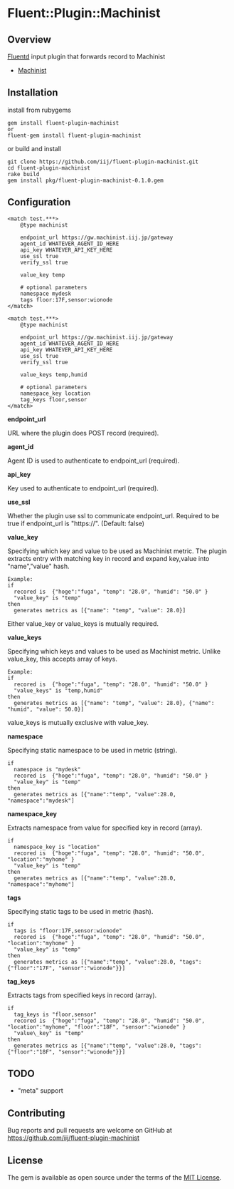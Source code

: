 # Fluent::Plugin::Machinist

## Overview


[Fluentd](http://fluentd.org/) input plugin that forwards record to Machinist

- [Machinist](https://machinist.iij.jp/)


## Installation

install from rubygems

```
gem install fluent-plugin-machinist
or
fluent-gem install fluent-plugin-machinist
```

or build and install

```
git clone https://github.com/iij/fluent-plugin-machinist.git
cd fluent-plugin-machinist
rake build
gem install pkg/fluent-plugin-machinist-0.1.0.gem
```

## Configuration

```
<match test.***>
    @type machinist

    endpoint_url https://gw.machinist.iij.jp/gateway
    agent_id WHATEVER_AGENT_ID_HERE
    api_key WHATEVER_API_KEY_HERE
    use_ssl true
    verify_ssl true

    value_key temp

    # optional parameters
    namespace mydesk
    tags floor:17F,sensor:wionode
</match>
```

```
<match test.***>
    @type machinist

    endpoint_url https://gw.machinist.iij.jp/gateway
    agent_id WHATEVER_AGENT_ID_HERE
    api_key WHATEVER_API_KEY_HERE
    use_ssl true
    verify_ssl true

    value_keys temp,humid

    # optional parameters
    namespace_key location
    tag_keys floor,sensor
</match>
```


**endpoint\_url**

URL where the plugin does POST record (required).

**agent\_id**

Agent ID is used to authenticate to endpoint\_url (required).

**api_key**

Key used to authenticate to endpoint\_url (required).

**use\_ssl**

Whether the plugin use ssl to communicate endpoint\_url. Required to be true if
endpoint\_url is "https://".
(Default: false)

**value\_key**

Specifying which key and value to be used as Machinist metric.
The plugin extracts entry with matching key in record and expand key,value into "name","value" hash.

```
Example: 
if
  recored is  {"hoge":"fuga", "temp": "28.0", "humid": "50.0" }
  "value_key" is "temp"
then
  generates metrics as [{"name": "temp", "value": 28.0}]
```

Either value\_key or value\_keys is mutually required.

**value\_keys**

Specifying which keys and values to be used as Machinist metric.
Unlike value\_key, this accepts array of keys.

```
Example: 
if
  recored is  {"hoge":"fuga", "temp": "28.0", "humid": "50.0" }
  "value_keys" is "temp,humid"
then
  generates metrics as [{"name": "temp", "value": 28.0}, {"name": "humid", "value": 50.0}]
```

value\_keys is mutually exclusive with value\_key.

**namespace**

Specifying static namespace to be used in metric (string).


```
if
  namespace is "mydesk"
  recored is  {"hoge":"fuga", "temp": "28.0", "humid": "50.0" }
  "value_key" is "temp"
then
  generates metrics as [{"name":"temp", "value":28.0, "namespace":"mydesk"]
```

**namespace\_key**

Extracts namespace from value for specified key in record (array).

```
if
  namespace_key is "location"
  recored is  {"hoge":"fuga", "temp": "28.0", "humid": "50.0", "location":"myhome" }
  "value_key" is "temp"
then
  generates metrics as [{"name":"temp", "value":28.0, "namespace":"myhome"]
```

**tags**

Specifying static tags to be used in metric (hash).

```
if
  tags is "floor:17F,sensor:wionode"
  recored is  {"hoge":"fuga", "temp": "28.0", "humid": "50.0", "location":"myhome" }
  "value_key" is "temp"
then
  generates metrics as [{"name":"temp", "value":28.0, "tags":{"floor":"17F", "sensor":"wionode"}}]
```

**tag\_keys**

Extracts tags from specified keys in record (array).

```
if
  tag_keys is "floor,sensor"
  recored is  {"hoge":"fuga", "temp": "28.0", "humid": "50.0", "location":"myhome", "floor":"18F", "sensor":"wionode" }
  "value\_key" is "temp"
then
  generates metrics as [{"name":"temp", "value":28.0, "tags":{"floor":"18F", "sensor":"wionode"}}]
```

## TODO

- "meta" support

## Contributing

Bug reports and pull requests are welcome on GitHub at https://github.com/iij/fluent-plugin-machinist


## License

The gem is available as open source under the terms of the [MIT License](http://opensource.org/licenses/MIT).

